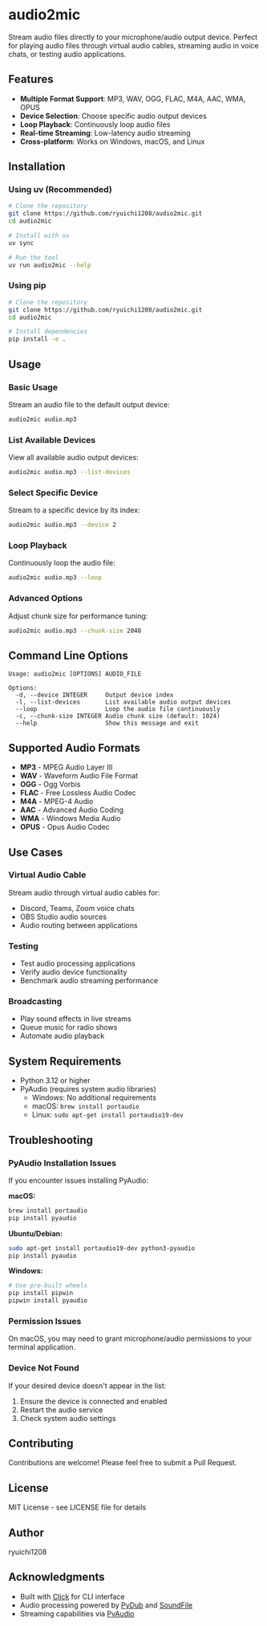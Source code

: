 # audio2mic

Stream audio files directly to your microphone/audio output device. Perfect for playing audio files through virtual audio cables, streaming audio in voice chats, or testing audio applications.

## Features

- **Multiple Format Support**: MP3, WAV, OGG, FLAC, M4A, AAC, WMA, OPUS
- **Device Selection**: Choose specific audio output devices
- **Loop Playback**: Continuously loop audio files
- **Real-time Streaming**: Low-latency audio streaming
- **Cross-platform**: Works on Windows, macOS, and Linux

## Installation

### Using uv (Recommended)

```bash
# Clone the repository
git clone https://github.com/ryuichi1208/audio2mic.git
cd audio2mic

# Install with uv
uv sync

# Run the tool
uv run audio2mic --help
```

### Using pip

```bash
# Clone the repository
git clone https://github.com/ryuichi1208/audio2mic.git
cd audio2mic

# Install dependencies
pip install -e .
```

## Usage

### Basic Usage

Stream an audio file to the default output device:

```bash
audio2mic audio.mp3
```

### List Available Devices

View all available audio output devices:

```bash
audio2mic audio.mp3 --list-devices
```

### Select Specific Device

Stream to a specific device by its index:

```bash
audio2mic audio.mp3 --device 2
```

### Loop Playback

Continuously loop the audio file:

```bash
audio2mic audio.mp3 --loop
```

### Advanced Options

Adjust chunk size for performance tuning:

```bash
audio2mic audio.mp3 --chunk-size 2048
```

## Command Line Options

```
Usage: audio2mic [OPTIONS] AUDIO_FILE

Options:
  -d, --device INTEGER     Output device index
  -l, --list-devices       List available audio output devices
  --loop                   Loop the audio file continuously
  -c, --chunk-size INTEGER Audio chunk size (default: 1024)
  --help                   Show this message and exit
```

## Supported Audio Formats

- **MP3** - MPEG Audio Layer III
- **WAV** - Waveform Audio File Format
- **OGG** - Ogg Vorbis
- **FLAC** - Free Lossless Audio Codec
- **M4A** - MPEG-4 Audio
- **AAC** - Advanced Audio Coding
- **WMA** - Windows Media Audio
- **OPUS** - Opus Audio Codec

## Use Cases

### Virtual Audio Cable

Stream audio through virtual audio cables for:
- Discord, Teams, Zoom voice chats
- OBS Studio audio sources
- Audio routing between applications

### Testing

- Test audio processing applications
- Verify audio device functionality
- Benchmark audio streaming performance

### Broadcasting

- Play sound effects in live streams
- Queue music for radio shows
- Automate audio playback

## System Requirements

- Python 3.12 or higher
- PyAudio (requires system audio libraries)
  - Windows: No additional requirements
  - macOS: `brew install portaudio`
  - Linux: `sudo apt-get install portaudio19-dev`

## Troubleshooting

### PyAudio Installation Issues

If you encounter issues installing PyAudio:

**macOS:**
```bash
brew install portaudio
pip install pyaudio
```

**Ubuntu/Debian:**
```bash
sudo apt-get install portaudio19-dev python3-pyaudio
pip install pyaudio
```

**Windows:**
```bash
# Use pre-built wheels
pip install pipwin
pipwin install pyaudio
```

### Permission Issues

On macOS, you may need to grant microphone/audio permissions to your terminal application.

### Device Not Found

If your desired device doesn't appear in the list:
1. Ensure the device is connected and enabled
2. Restart the audio service
3. Check system audio settings

## Contributing

Contributions are welcome! Please feel free to submit a Pull Request.

## License

MIT License - see LICENSE file for details

## Author

ryuichi1208

## Acknowledgments

- Built with [Click](https://click.palletsprojects.com/) for CLI interface
- Audio processing powered by [PyDub](https://github.com/jiaaro/pydub) and [SoundFile](https://python-soundfile.readthedocs.io/)
- Streaming capabilities via [PyAudio](https://people.csail.mit.edu/hubert/pyaudio/)